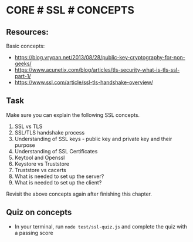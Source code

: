 # CORE # SSL # CONCEPTS

## Resources:
Basic concepts:
- https://blog.vrypan.net/2013/08/28/public-key-cryptography-for-non-geeks/
- https://www.acunetix.com/blog/articles/tls-security-what-is-tls-ssl-part-1/
- https://www.ssl.com/article/ssl-tls-handshake-overview/

## Task
Make sure you can explain the following SSL concepts.
1. SSL vs TLS
2. SSL/TLS handshake process
3. Understanding of SSL keys - public key and private key and their purpose
4. Understanding of SSL Certificates
5. Keytool and Openssl 
6. Keystore vs Truststore
7. Truststore vs cacerts
8. What is needed to set up the server?
9. What is needed to set up the client?

Revisit the above concepts again after finishing this chapter.

## Quiz on concepts
- In your terminal, run `node test/ssl-quiz.js` and complete the quiz with a passing score